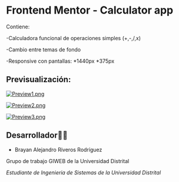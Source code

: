 # Frontend Mentor - Calculator app

Contiene:

-Calculadora funcional de operaciones simples (+,-,/,x)

-Cambio entre temas de fondo

-Responsive con pantallas:
    *1440px
    *375px

## Previsualización:

[![Preview1.png](https://i.postimg.cc/ZCd9YyGC/primer-theme.png)](https://postimg.cc/ZCd9YyGC)


[![Preview2.png](https://i.postimg.cc/NK85mvft/segundo-theme.png)](https://postimg.cc/NK85mvft)


[![Preview3.png](https://i.postimg.cc/9DHDDQ21/tercer-theme.png)](https://postimg.cc/9DHDDQ21)



## Desarrollador👨‍💻

* Brayan Alejandro Riveros Rodríguez 


Grupo de trabajo GIWEB de la Universidad Distrital

_Estudiante de Ingenieria de Sistemas de la Universidad Distrital_